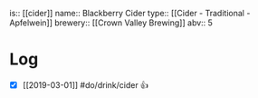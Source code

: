 is:: [[cider]]
name:: Blackberry Cider
type:: [[Cider - Traditional - Apfelwein]]
brewery:: [[Crown Valley Brewing]]
abv:: 5

# Log
- [x] [[2019-03-01]] #do/drink/cider 👍
